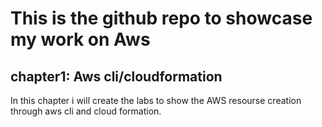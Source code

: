 # This is the github repo to showcase my work on Aws
## chapter1: Aws cli/cloudformation
In this chapter i will create the labs to show the AWS resourse creation through aws cli and cloud formation. 
